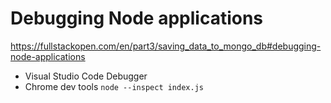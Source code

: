 # Debugging Node applications
https://fullstackopen.com/en/part3/saving_data_to_mongo_db#debugging-node-applications

- Visual Studio Code Debugger
- Chrome dev tools `node --inspect index.js`